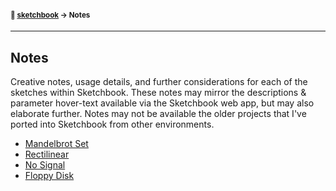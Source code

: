 #### <sup>:notebook: [sketchbook](../README.md) → Notes</sup>
---

## Notes

Creative notes, usage details, and further considerations for each of the sketches within Sketchbook. These notes may mirror the descriptions & parameter hover-text available via the Sketchbook web app, but may also elaborate further. Notes may not be available the older projects that I've ported into Sketchbook from other environments.

- [Mandelbrot Set](./mandelbrot-set.md)
- [Rectilinear](./rectilinear.md)
- [No Signal](./no-signal.md)
- [Floppy Disk](./floppy-disk.md)